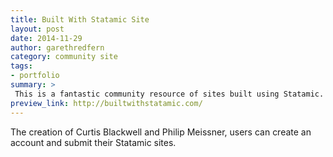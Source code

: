 ```yaml
---
title: Built With Statamic Site
layout: post
date: 2014-11-29
author: garethredfern
category: community site
tags:
- portfolio
summary: >
 This is a fantastic community resource of sites built using Statamic.
preview_link: http://builtwithstatamic.com/
---
```

The creation of Curtis Blackwell and Philip Meissner, users can create an account and submit their Statamic sites.
